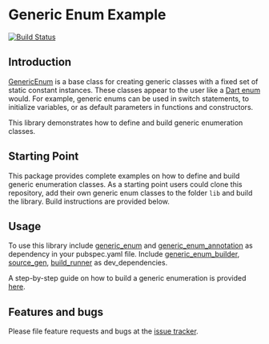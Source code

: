 # Generic Enum Example
[![Build Status](https://travis-ci.com/simphotonics/generic_enum.svg?branch=master)](https://travis-ci.com/simphotonics/generic_enum)


## Introduction

[GenericEnum] is a base class for creating generic classes with a fixed set of static constant instances.
These classes appear to the user like a [Dart enum] would.
For example, generic enums can be used in switch statements,
to initialize variables, or as default parameters in functions and constructors.

This library demonstrates how to define and build generic enumeration classes.

## Starting Point

This package provides complete examples on how to define and build
generic enumeration classes. As a starting point users could clone this repository, add
their own generic enum classes to the folder `lib` and build the library. Build instructions
are provided below.

## Usage

To use this library include [generic_enum] and [generic_enum_annotation] as dependency in your pubspec.yaml file.
Include [generic_enum_builder], [source_gen], [build_runner] as dev_dependencies.

A step-by-step guide on how to build a generic enumeration is provided [here].

## Features and bugs

Please file feature requests and bugs at the [issue tracker].

[issue tracker]: https://github.com/simphotonics/generic_enum/issues
[analyzer]: https://pub.dev/packages/analyzer
[source_gen]: https://pub.dev/packages/source_gen
[GenericEnum]: ../generic_enum
[here]: https://github.com/simphotonics/generic_enum/tree/master/generic_enum#building-a-generic-enum
[Dart enum]: https://dart.dev/guides/language/language-tour#enumerated-types
[generic_enum]: https://pub.dev/packages/generic_enum
[generic_enum_annotation]: https://pub.dev/packages/generic_enum_annotation
[generic_enum_builder]: https://pub.dev/packages/generic_enum_builder
[build_runner]: https://pub.dev/packages/build_runner
